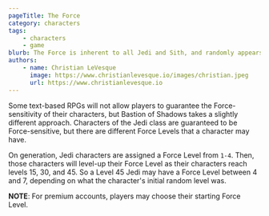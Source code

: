 ```yaml
---
pageTitle: The Force
category: characters
tags:
    - characters
    - game
blurb: The Force is inherent to all Jedi and Sith, and randomly appears in others as well. Learn more here.
authors:
    - name: Christian LeVesque
      image: https://www.christianlevesque.io/images/christian.jpeg
      url: https://www.christianlevesque.io
---
```


Some text-based RPGs will not allow players to guarantee the Force-sensitivity of their characters, but Bastion of Shadows takes a slightly different approach. Characters of the Jedi class are guaranteed to be Force-sensitive, but there are different Force Levels that a character may have.

On generation, Jedi characters are assigned a Force Level from `1-4`. Then, those characters will level-up their Force Level as their characters reach levels 15, 30, and 45. So a Level 45 Jedi may have a Force Level between 4 and 7, depending on what the character's initial random level was.

**NOTE**: For premium accounts, players may choose their starting Force Level.